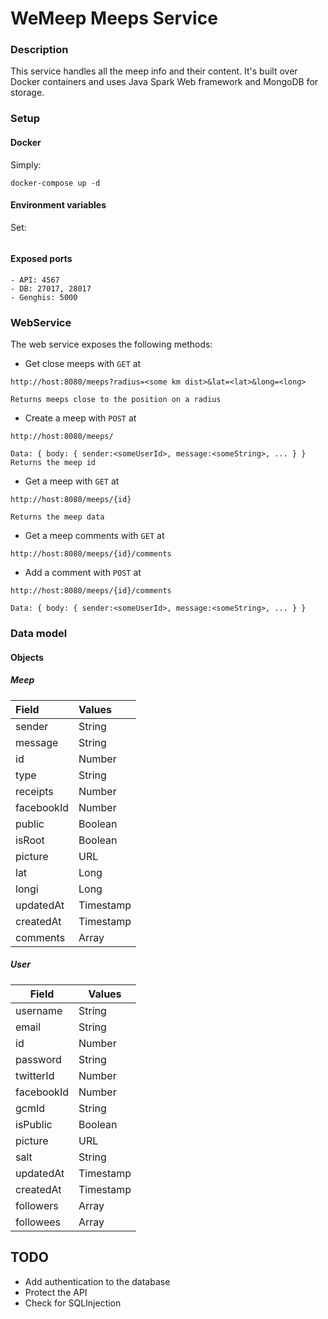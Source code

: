 # WeMeep Meeps Service
### Description
This service handles all the meep info and their content. It's built over Docker containers and uses Java Spark Web framework and MongoDB for storage.
### Setup
#### Docker
Simply:
```
docker-compose up -d
```
#### Environment variables
Set:
```
```

#### Exposed ports
```
- API: 4567
- DB: 27017, 28017
- Genghis: 5000
```

### WebService
The web service exposes the following methods:
- Get close meeps with `GET` at

```
http://host:8080/meeps?radius=<some km dist>&lat=<lat>&long=<long>

Returns meeps close to the position on a radius
```

- Create a meep with `POST` at

```
http://host:8080/meeps/

Data: { body: { sender:<someUserId>, message:<someString>, ... } }
Returns the meep id
```
- Get a meep with `GET` at

```
http://host:8080/meeps/{id}

Returns the meep data
```
- Get a meep comments with `GET` at

```
http://host:8080/meeps/{id}/comments
```

- Add a comment with `POST` at

```
http://host:8080/meeps/{id}/comments

Data: { body: { sender:<someUserId>, message:<someString>, ... } }
```
### Data model
#### Objects
##### Meep
|  Field      |  Values   |
| :---------- | :-------- |
| sender      | String    |
| message     | String    |
| id          | Number    |
| type        | String    |
| receipts    | Number    |
| facebookId  | Number    |
| public      | Boolean   |
| isRoot      | Boolean   |
| picture     | URL       |
| lat     | Long       |
| longi     | Long       |
| updatedAt   | Timestamp |
| createdAt   | Timestamp |
| comments    | Array<Meep> |

##### User
|Field   |Values   |
|---|---|
| username  | String  |
| email  | String  |
| id  | Number  |
| password | String |
| twitterId | Number|
| facebookId | Number |
| gcmId | String |
| isPublic | Boolean |
| picture | URL |
| salt | String |
| updatedAt | Timestamp |
| createdAt | Timestamp |
| followers    | Array<User> |
| followees    | Array<User> |

## TODO
- Add authentication to the database
- Protect the API
- Check for SQLInjection
